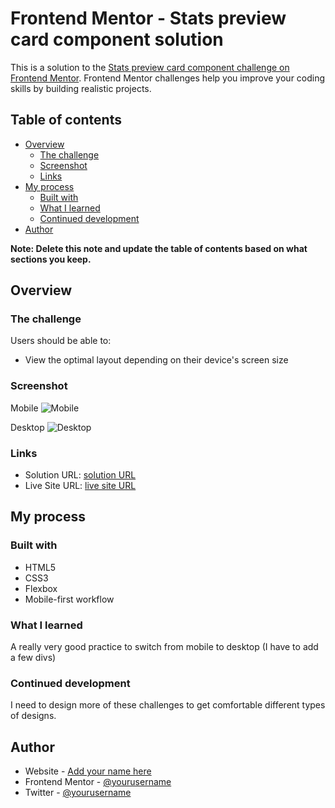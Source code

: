 # Frontend Mentor - Stats preview card component solution

This is a solution to the [Stats preview card component challenge on Frontend Mentor](https://www.frontendmentor.io/challenges/stats-preview-card-component-8JqbgoU62). Frontend Mentor challenges help you improve your coding skills by building realistic projects. 

## Table of contents

- [Overview](#overview)
  - [The challenge](#the-challenge)
  - [Screenshot](#screenshot)
  - [Links](#links)
- [My process](#my-process)
  - [Built with](#built-with)
  - [What I learned](#what-i-learned)
  - [Continued development](#continued-development)  
- [Author](#author)


**Note: Delete this note and update the table of contents based on what sections you keep.**

## Overview

### The challenge

Users should be able to:

- View the optimal layout depending on their device's screen size

### Screenshot

Mobile
![Mobile](https://github.com/EduCreative/FrontendMentor-stats-preview-card-component/assets/108581855/37a7f0a3-ae7a-4ec7-a50c-b272ef8e5a3c)

Desktop
![Desktop](https://github.com/EduCreative/FrontendMentor-stats-preview-card-component/tree/main/images/desktop.png)

### Links

- Solution URL: [solution URL ](https://github.com/EduCreative/FrontendMentor-stats-preview-card-component.git)
- Live Site URL: [live site URL](https://educreative.github.io/FrontendMentor-stats-preview-card-component/)

## My process

### Built with

- HTML5
- CSS3
- Flexbox
- Mobile-first workflow

### What I learned

A really very good practice to switch from mobile to desktop (I have to add a few divs)

### Continued development

I need to design more of these challenges to get comfortable different types of designs.

## Author

- Website - [Add your name here](https://educreative.github.io/)
- Frontend Mentor - [@yourusername](https://www.frontendmentor.io/profile/EduCreative)
- Twitter - [@yourusername](https://www.twitter.com/Creativework7)

